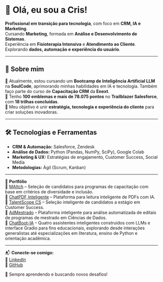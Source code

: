 # 👋 Olá, eu sou a Cris!  

**Profissional em transição para tecnologia**, com foco em **CRM, IA e Marketing**.  
Cursando **Marketing**, formada em **Análise e Desenvolvimento de Sistemas**.  
Experiência em **Fisioterapia Intensiva** e **Atendimento ao Cliente**.  
Explorando **dados, automação e experiência do usuário**.  

---

## 🚀 Sobre mim  

🔹 Atualmente, estou cursando um **Bootcamp de Inteligência Artificial LLM** na **SoulCode**, aprimorando minhas habilidades em IA e tecnologia. Também faço parte do curso de **Capacitação CRM** da **Enext**.  
🔹 Tenho **100 emblemas e mais de 78.075 pontos** no **Trailblazer Salesforce**, com **18 trilhas concluídas**.  
🔹 Meu objetivo é unir **estratégia, tecnologia e experiência do cliente** para criar soluções inovadoras.  

---

## 🛠️ Tecnologias e Ferramentas  

- **CRM & Automação:** Salesforce, Zendesk  
- **Análise de Dados:** Python (Pandas, NumPy, SciPy), Google Colab  
- **Marketing & UX:** Estratégias de engajamento, Customer Success, Social Media  
- **Metodologias:** Ágil (Scrum, Kanban)  

---

🧩 **Portfólio**  
🔹 [MAItch](https://github.com/crislenenunes/MAItch) – Seleção de candidatos para programas de capacitação com base em critérios de diversidade e inclusão.  
🔹 [ChatPDF Inteligente](https://github.com/crislenenunes/ChatPDFInteligente) – Plataforma para leitura inteligente de PDFs com IA.  
🔹 [TalentScope CS](https://github.com/crislenenunes/TalentScopeCS) – Seleção inteligente de candidatos a estágio em Customer Success.  
🔹 [AdMestrado](https://github.com/crislenenunes/AdMestrado) – Plataforma inteligente para análise automatizada de editais de programas de mestrado em Ciências de Dados.  
🔹 [ChatBoot-IA](https://github.com/crislenenunes/ChatBoot-IA) – Quatro assistentes inteligentes construídos com LLMs e interface Gradio para fins educacionais, explorando desde interações generalistas até especializações em literatura, ensino de Python e orientação acadêmica.



---

📬 **Conecte-se comigo:**  
🔗 [LinkedIn](https://www.linkedin.com/in/crislenenunes)  
🔗 [GitHub](https://github.com/crislenenunes)  

🚀 Sempre aprendendo e buscando novos desafios!  
